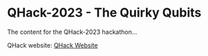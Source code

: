 # QHack-2023 - The Quirky Qubits
The content for the QHack-2023 hackathon...

QHack website: [QHack Website](https://qhack.ai/)

